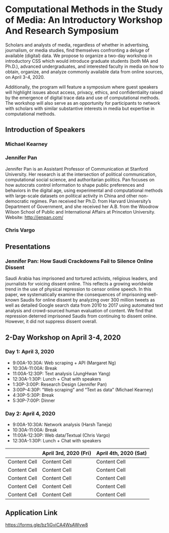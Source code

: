 # Computational Methods in the Study of Media: An Introductory Workshop And Research Symposium

Scholars and analysts of media, regardless of whether in advertising, journalism, or media studies, find themselves confronting a deluge of available (digital) data. We propose to organize a two-day workshop in introductory CSS which would introduce graduate students (both MA and Ph.D.), advanced undergraduates, and interested faculty in media on how to obtain, organize, and analyze commonly available data from online sources, on April 3-4, 2020.

Additionally, the program will feature a symposium where guest speakers will highlight issues about access, privacy, ethics, and confidentiality raised by the emergence of digital trace data and use of computational methods. The workshop will also serve as an opportunity for participants to network with scholars with similar substantive interests in media but expertise in computational methods.


## Introduction of Speakers 
### Michael Kearney

### Jennifer Pan

Jennifer Pan is an Assistant Professor of Communication at Stanford University. Her research is at the intersection of political communication, computational social science, and authoritarian politics. Pan focuses on how autocrats control information to shape public preferences and behaviors in the digital age, using experimental and computational methods with large-scale datasets on political activity in China and other non-democratic regimes. Pan received her Ph.D. from Harvard University’s Department of Government, and she received her A.B. from the Woodrow Wilson School of Public and International Affairs at Princeton University. 
Website: http://jenpan.com/

### Chris Vargo

## Presentations
### Jennifer Pan: How Saudi Crackdowns Fail to Silence Online Dissent

Saudi Arabia has imprisoned and tortured activists, religious leaders, and journalists for voicing dissent online. This reflects a growing worldwide trend in the use of physical repression to censor online speech. In this paper, we systematically examine the consequences of imprisoning well-known Saudis for online dissent by analyzing over 300 million tweets as well as detailed Google search data from 2010 to 2017 using automated text analysis and crowd-sourced human evaluation of content. We find that repression deterred imprisoned Saudis from continuing to dissent online. However, it did not suppress dissent overall.

## 2-Day Workshop on April 3-4, 2020
### Day 1: April 3, 2020 

* 9:00A-10:30A: Web scraping + API (Margaret Ng) 
* 10:30A-11:00A: Break
* 11:00A-12:30P: Text analysis (JungHwan Yang)
* 12:30A-1:30P: Lunch + Chat with speakers
* 1:30P-3:00P: Research Design (Jennifer Pan)
* 3:00P-4:30P: “Web scraping” and “Text as data” (Michael Kearney)
* 4:30P-5:30P: Break
* 5:30P-7:00P: Dinner

### Day 2: April 4, 2020  

* 9:00A-10:30A: Network analysis (Harsh Taneja)
* 10:30A-11:00A: Break
* 11:00A-12:30P: Web data/Textual (Chris Vargo)
* 12:30A-1:30P: Lunch + Chat with speakers

|| April 3rd, 2020  (Fri)  | April 4th, 2020  (Sat)|
| ------------- | ------------- | ------------- |
| Content Cell  | Content Cell  | Content Cell  |
| Content Cell  | Content Cell  | Content Cell  |
| Content Cell  | Content Cell  | Content Cell  |
| Content Cell  | Content Cell  | Content Cell  |
| Content Cell  | Content Cell  | Content Cell  |

## Application Link
https://forms.gle/bz1iGviCA4WsAWyw8
